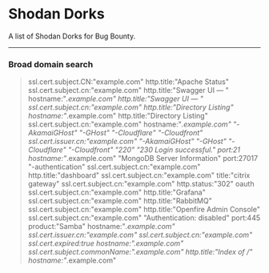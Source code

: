 # Shodan Dorks

A list of Shodan Dorks for Bug Bounty.

---
### Broad domain search

> ssl.cert.subject.CN:"example.com"
> http.title:"Apache Status" ssl.cert.subject.cn:"example.com"
> http.title:"Swagger UI — " hostname:"*.example.com"
> http.title:"Swagger UI — " ssl.cert.subject.cn:"example.com"
> http.title:"Directory Listing" hostname:"*.example.com"
> http.title:"Directory Listing" ssl.cert.subject.cn:"example.com"
> hostname:"*.example.com" "-AkamaiGHost" "-GHost" "-Cloudflare" "-Cloudfront"
> ssl.cert.issuer.cn:"example.com" "-AkamaiGHost" "-GHost" "-Cloudflare" "-Cloudfront"
> "220" "230 Login successful." port:21 hostname:"*.example.com"
> "MongoDB Server Information" port:27017 "-authentication" ssl.cert.subject.cn:"example.com"
> http.title:"dashboard" ssl.cert.subject.cn:"example.com"
> title:"citrix gateway" ssl.cert.subject.cn:"example.com"
> http.status:"302" oauth ssl.cert.subject.cn:"example.com"
> http.title:"Grafana" ssl.cert.subject.cn:"example.com"
> http.title:"RabbitMQ" ssl.cert.subject.cn:"example.com"
> http.title:"Openfire Admin Console" ssl.cert.subject.cn:"example.com"
> "Authentication: disabled" port:445 product:"Samba" hostname:"*.example.com"
> ssl.cert.issuer.cn:"example.com"
> ssl.cert.subject.cn:"example.com"
> ssl.cert.expired:true hostname:".example.com"
> ssl.cert.subject.commonName:".example.com"
> http.title:"Index of /" hostname:"*.example.com"
